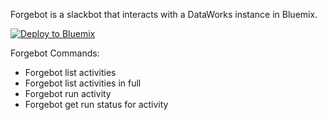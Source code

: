Forgebot is a slackbot that interacts with a DataWorks instance in Bluemix.

[![Deploy to Bluemix](https://bluemix.net/deploy/button.png)](https://bluemix.net/deploy?repository=https://gitlab-shared.hursley.ibm.com/109297866/forgebot)

Forgebot Commands:

- Forgebot list activities
- Forgebot list activities in full
- Forgebot run activity <activityId>
- Forgebot get run status <runId> for activity <activityId>